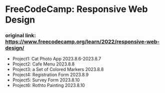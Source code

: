 # FreeCodeCamp: Responsive Web Design

### original link: https://www.freecodecamp.org/learn/2022/responsive-web-design/

- Project1: Cat Photo App 2023.8.6-2023.8.7
- Project2: Cafe Menu 2023.8.8
- Project3: a Set of Colored Markers 2023.8.8
- Project4: Registration Form 2023.8.9
- Project5: Survey Form 2023.8.10
- Project6: Rothto Painting 2023.8.10